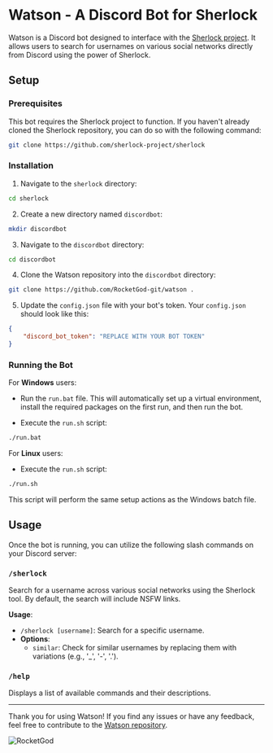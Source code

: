 # Watson - A Discord Bot for Sherlock

Watson is a Discord bot designed to interface with the [Sherlock project](https://github.com/sherlock-project/sherlock). It allows users to search for usernames on various social networks directly from Discord using the power of Sherlock.

## Setup

### Prerequisites

This bot requires the Sherlock project to function. If you haven't already cloned the Sherlock repository, you can do so with the following command:

```bash
git clone https://github.com/sherlock-project/sherlock
```

### Installation

1. Navigate to the `sherlock` directory:

```bash
cd sherlock
```

2. Create a new directory named `discordbot`:

```bash
mkdir discordbot
```

3. Navigate to the `discordbot` directory:

```bash
cd discordbot
```

4. Clone the Watson repository into the `discordbot` directory:

```bash
git clone https://github.com/RocketGod-git/watson .
```

5. Update the `config.json` file with your bot's token. Your `config.json` should look like this:

```json
{
	"discord_bot_token": "REPLACE WITH YOUR BOT TOKEN"
}
```

### Running the Bot

For **Windows** users:

- Run the `run.bat` file. This will automatically set up a virtual environment, install the required packages on the first run, and then run the bot.

- Execute the `run.sh` script:

```bash
./run.bat
```

For **Linux** users:

- Execute the `run.sh` script:

```bash
./run.sh
```

This script will perform the same setup actions as the Windows batch file.

## Usage

Once the bot is running, you can utilize the following slash commands on your Discord server:

### `/sherlock`

Search for a username across various social networks using the Sherlock tool. By default, the search will include NSFW links.

**Usage**:

- `/sherlock [username]`: Search for a specific username.
- **Options**:
  - `similar`: Check for similar usernames by replacing them with variations (e.g., '_', '-', '.').

### `/help`

Displays a list of available commands and their descriptions.

---

Thank you for using Watson! If you find any issues or have any feedback, feel free to contribute to the [Watson repository](https://github.com/RocketGod-git/watson).

![RocketGod](https://github.com/RocketGod-git/shell-access-discord-bot/assets/57732082/c68635fa-b89d-4f74-a1cb-5b5351c22c98)
